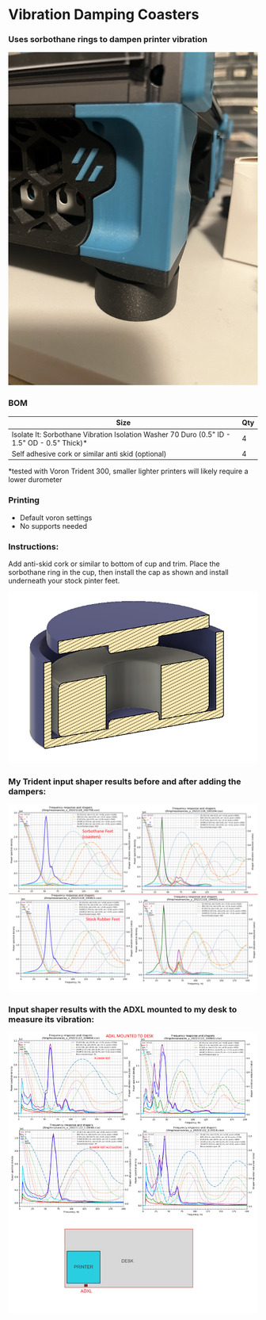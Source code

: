 # Vibration Damping Coasters
 ### Uses sorbothane rings to dampen printer vibration 

<img src="./Images/installed.jpeg" width=600>

### BOM

Size | Qty
--- | ---
Isolate It: Sorbothane Vibration Isolation Washer 70 Duro (0.5" ID - 1.5" OD - 0.5" Thick)* | 4
Self adhesive cork or similar anti skid (optional) | 4

*tested with Voron Trident 300, smaller lighter printers will likely require a lower durometer

### Printing
  * Default voron settings
  * No supports needed

### Instructions:
 
Add anti-skid cork or similar to bottom of cup and trim.  Place the sorbothane ring in the cup, then install the cap as shown and install underneath your stock pinter feet.   



<img src="./Images/sorbothane damper1.png" width=800>

### My Trident input shaper results before and after adding the dampers: 

<img src="./Images/Sorbothane_IS_result_Trident.png" width=800>

### Input shaper results with the ADXL mounted to my desk to measure its vibration: 

<img src="./Images/ResultsDesk.png" width=800>


